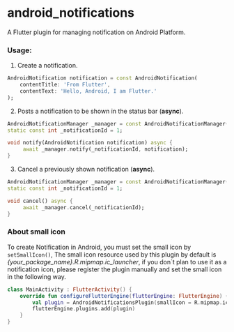 # android_notifications
  
A Flutter plugin for managing notification on Android Platform. 

### Usage:
1. Create a notification.
```dart
AndroidNotification notification = const AndroidNotification(
    contentTitle: 'From Flutter',
    contentText: 'Hello, Android, I am Flutter.'
);
```
2. Posts a notification to be shown in the status bar (**async**).
```dart
AndroidNotificationManager _manager = const AndroidNotificationManager();
static const int _notificationId = 1;

void notify(AndroidNotification notification) async {
     await _manager.notify(_notificationId, notification);
}
 ```
3. Cancel a previously shown notification (**async**).
```dart
AndroidNotificationManager _manager = const AndroidNotificationManager();
static const int _notificationId = 1;

void cancel() async {
     await _manager.cancel(_notificationId);
}
```

### About small icon
To create Notification in Android, you must set the small icon by `setSmallIcon()`, The small icon resource used by this plugin by default is *{your_package_name}.R.mipmap.ic_launcher*, if you don`t plan to use it as a notification icon, please register the plugin manually and set the small icon in the following way.
```kotlin
class MainActivity : FlutterActivity() {
    override fun configureFlutterEngine(flutterEngine: FlutterEngine) {
        val plugin = AndroidNotificationsPlugin(smallIcon = R.mipmap.ic_launcher)
        flutterEngine.plugins.add(plugin)
    }
}
```